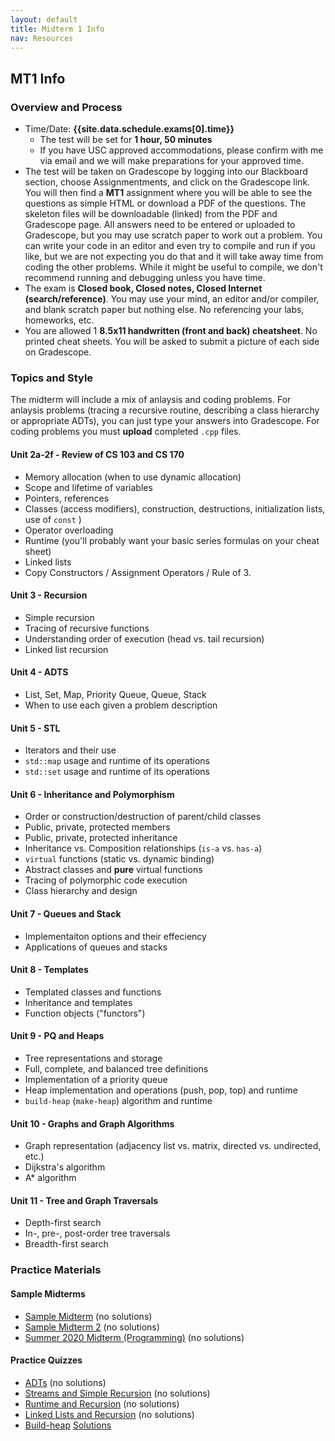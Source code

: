 ```yaml
---
layout: default
title: Midterm 1 Info
nav: Resources
---
```


## MT1 Info

### Overview and Process

- Time/Date: **{{site.data.schedule.exams[0].time}}**
  - The test will be set for **1 hour, 50 minutes**
  - If you have USC approved accommodations, please confirm with me via email and we will make preparations for your approved time.  
- The test will be taken on Gradescope by logging into our Blackboard section, choose Assignmentments, and click on the Gradescope link. You will then find a **MT1** assignment where you will be able to see the questions as simple HTML or download a PDF of the questions.  The skeleton files will be downloadable (linked) from the PDF and Gradescope page.  All answers need to be entered or uploaded to Gradescope, but you may use scratch paper to work out a problem. You can write your code in an editor and even try to compile and run if you like, but we are not expecting you do that and it will take away time from coding the other problems. While it might be useful to compile, we don't recommend running and debugging unless you have time.
- The exam is **Closed book, Closed notes, Closed Internet (search/reference)**. You may use your mind, an editor and/or compiler, and blank scratch paper but nothing else. No referencing your labs, homeworks, etc.
- You are allowed 1 **8.5x11 handwritten (front and back) cheatsheet**. No printed cheat sheets.  You will be asked to submit a picture of each side on Gradescope.

### Topics and Style

The midterm will include a mix of anlaysis and coding problems.  For anlaysis problems (tracing a recursive routine, describing a class hierarchy or appropriate ADTs), you can just type your answers into Gradescope.  For coding problems you must **upload** completed `.cpp` files.

#### Unit 2a-2f - Review of CS 103 and CS 170
 - Memory allocation (when to use dynamic allocation)
 - Scope and lifetime of variables
 - Pointers, references
 - Classes (access modifiers), construction, destructions, initialization lists, use of `const` )
 - Operator overloading
 - Runtime (you'll probably want your basic series formulas on your cheat sheet)
 - Linked lists
 - Copy Constructors / Assignment Operators / Rule of 3.

#### Unit 3 - Recursion
 - Simple recursion
 - Tracing of recursive functions
 - Understanding order of execution (head vs. tail recursion)
 - Linked list recursion

#### Unit 4 - ADTS
 - List, Set, Map, Priority Queue, Queue, Stack
 - When to use each given a problem description

#### Unit 5 - STL
 - Iterators and their use
 - `std::map` usage and runtime of its operations
 - `std::set` usage and runtime of its operations

#### Unit 6 - Inheritance and Polymorphism
 - Order or construction/destruction of parent/child classes
 - Public, private, protected members
 - Public, private, protected inheritance
 - Inheritance vs. Composition relationships (`is-a` vs. `has-a`)
 - `virtual` functions (static vs. dynamic binding)
 - Abstract classes and **pure** virtual functions
 - Tracing of polymorphic code execution
 - Class hierarchy and design

#### Unit 7 - Queues and Stack
 - Implementaiton options and their effeciency
 - Applications of queues and stacks

#### Unit 8 - Templates
 - Templated classes and functions
 - Inheritance and templates
 - Function objects ("functors")

#### Unit 9 - PQ and Heaps
 - Tree representations and storage
 - Full, complete, and balanced tree definitions
 - Implementation of a priority queue
 - Heap implementation and operations (push, pop, top) and runtime
 - `build-heap` (`make-heap`) algorithm and runtime

#### Unit 10 - Graphs and Graph Algorithms
 - Graph representation (adjacency list vs. matrix, directed vs. undirected, etc.)
 - Dijkstra's algorithm
 - A* algorithm

#### Unit 11 - Tree and Graph Traversals
 - Depth-first search
 - In-, pre-, post-order tree traversals
 - Breadth-first search


### Practice Materials

#### Sample Midterms

 - [Sample Midterm]({{site.baseurl}}/resources/midterm-b.pdf) (no solutions)
 - [Sample Midterm 2]({{site.baseurl}}/resources/midterm-c.pdf) (no solutions)
 - [Summer 2020 Midterm (Programming)]({{site.baseurl}}/resources/mt-su20.html) (no solutions)
 
#### Practice Quizzes

 - [ADTs]({{site.baseurl}}/resources/quiz-adts.pdf) (no solutions)
 - [Streams and Simple Recursion]({{site.baseurl}}/resources/quiz-streams-recursion.pdf) (no solutions)
 - [Runtime and Recursion]({{site.baseurl}}/resources/quiz-runtime.pdf) (no solutions)
 - [Linked Lists and Recursion]({{site.baseurl}}/resources/quiz-list-recursion.pdf) (no solutions)
 - [Build-heap]({{site.baseurl}}/resources/quiz-build-heap.pdf) [Solutions]({{site.baseurl}}/resources/quiz-build-heap-sol.pdf)